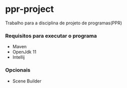 # ppr-project
Trabalho para a disciplina de projeto de programas(PPR)


### Requisitos para executar o programa
* Maven
* OpenJdk 11
* Intellij

### Opcionais
* Scene Builder
